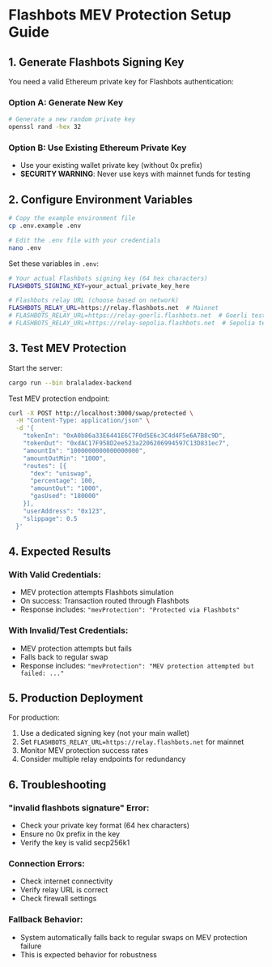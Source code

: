 # Flashbots MEV Protection Setup Guide

## 1. Generate Flashbots Signing Key

You need a valid Ethereum private key for Flashbots authentication:

### Option A: Generate New Key
```bash
# Generate a new random private key
openssl rand -hex 32
```

### Option B: Use Existing Ethereum Private Key
- Use your existing wallet private key (without 0x prefix)
- **SECURITY WARNING**: Never use keys with mainnet funds for testing

## 2. Configure Environment Variables

```bash
# Copy the example environment file
cp .env.example .env

# Edit the .env file with your credentials
nano .env
```

Set these variables in `.env`:
```bash
# Your actual Flashbots signing key (64 hex characters)
FLASHBOTS_SIGNING_KEY=your_actual_private_key_here

# Flashbots relay URL (choose based on network)
FLASHBOTS_RELAY_URL=https://relay.flashbots.net  # Mainnet
# FLASHBOTS_RELAY_URL=https://relay-goerli.flashbots.net  # Goerli testnet
# FLASHBOTS_RELAY_URL=https://relay-sepolia.flashbots.net  # Sepolia testnet
```

## 3. Test MEV Protection

Start the server:
```bash
cargo run --bin bralaladex-backend
```

Test MEV protection endpoint:
```bash
curl -X POST http://localhost:3000/swap/protected \
  -H "Content-Type: application/json" \
  -d '{
    "tokenIn": "0xA0b86a33E6441E6C7F0d5E6c3C4d4F5e6A7B8c9D",
    "tokenOut": "0xdAC17F958D2ee523a2206206994597C13D831ec7",
    "amountIn": "1000000000000000000",
    "amountOutMin": "1000",
    "routes": [{
      "dex": "uniswap",
      "percentage": 100,
      "amountOut": "1000",
      "gasUsed": "180000"
    }],
    "userAddress": "0x123",
    "slippage": 0.5
  }'
```

## 4. Expected Results

### With Valid Credentials:
- MEV protection attempts Flashbots simulation
- On success: Transaction routed through Flashbots
- Response includes: `"mevProtection": "Protected via Flashbots"`

### With Invalid/Test Credentials:
- MEV protection attempts but fails
- Falls back to regular swap
- Response includes: `"mevProtection": "MEV protection attempted but failed: ..."`

## 5. Production Deployment

For production:
1. Use a dedicated signing key (not your main wallet)
2. Set `FLASHBOTS_RELAY_URL=https://relay.flashbots.net` for mainnet
3. Monitor MEV protection success rates
4. Consider multiple relay endpoints for redundancy

## 6. Troubleshooting

### "invalid flashbots signature" Error:
- Check your private key format (64 hex characters)
- Ensure no 0x prefix in the key
- Verify the key is valid secp256k1

### Connection Errors:
- Check internet connectivity
- Verify relay URL is correct
- Check firewall settings

### Fallback Behavior:
- System automatically falls back to regular swaps on MEV protection failure
- This is expected behavior for robustness
